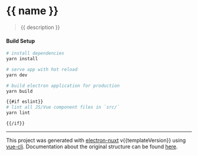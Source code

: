 # {{ name }}

> {{ description }}

#### Build Setup

``` bash
# install dependencies
yarn install

# serve app with hot reload
yarn dev

# build electron application for production
yarn build

{{#if eslint}}
# lint all JS/Vue component files in `src/`
yarn lint

{{/if}}
```

---

This project was generated with [electron-nuxt](https://github.com/michalzaq12/electron-nuxt) v{{templateVersion}} using [vue-cli](https://github.com/vuejs/vue-cli). Documentation about the original structure can be found [here](https://github.com/michalzaq12/electron-nuxt/blob/master/README.md).
